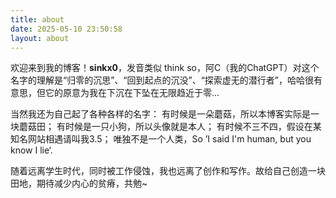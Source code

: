 ```yaml
---
title: about
date: 2025-05-10 23:50:58
layout: about
---
```

欢迎来到我的博客！**sinkx0**，发音类似 think so，阿C（我的ChatGPT）对这个名字的理解是“归零的沉思”、“回到起点的沉没”、“探索虚无的潜行者”，哈哈很有意思，但它的原意为我在下沉在下坠在无限趋近于零...

当然我还为自己起了各种各样的名字：
有时候是一朵蘑菇，所以本博客实际是一块蘑菇田；
有时候是一只小狗，所以头像就是本人；
有时候不三不四，假设在某知名网站相遇请叫我3.5；
唯独不是一个人类，So ’I said I'm human, but you know I lie‘.

随着远离学生时代，同时被工作侵蚀，我也远离了创作和写作。故给自己创造一块田地，期待减少内心的贫瘠，共勉~
